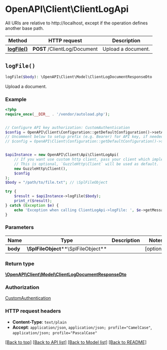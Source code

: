 # OpenAPI\Client\ClientLogApi

All URIs are relative to http://localhost, except if the operation defines another base path.

| Method | HTTP request | Description |
| ------------- | ------------- | ------------- |
| [**logFile()**](ClientLogApi.md#logFile) | **POST** /ClientLog/Document | Upload a document. |


## `logFile()`

```php
logFile($body): \OpenAPI\Client\Model\ClientLogDocumentResponseDto
```

Upload a document.

### Example

```php
<?php
require_once(__DIR__ . '/vendor/autoload.php');


// Configure API key authorization: CustomAuthentication
$config = OpenAPI\Client\Configuration::getDefaultConfiguration()->setApiKey('Authorization', 'YOUR_API_KEY');
// Uncomment below to setup prefix (e.g. Bearer) for API key, if needed
// $config = OpenAPI\Client\Configuration::getDefaultConfiguration()->setApiKeyPrefix('Authorization', 'Bearer');


$apiInstance = new OpenAPI\Client\Api\ClientLogApi(
    // If you want use custom http client, pass your client which implements `GuzzleHttp\ClientInterface`.
    // This is optional, `GuzzleHttp\Client` will be used as default.
    new GuzzleHttp\Client(),
    $config
);
$body = "/path/to/file.txt"; // \SplFileObject

try {
    $result = $apiInstance->logFile($body);
    print_r($result);
} catch (Exception $e) {
    echo 'Exception when calling ClientLogApi->logFile: ', $e->getMessage(), PHP_EOL;
}
```

### Parameters

| Name | Type | Description  | Notes |
| ------------- | ------------- | ------------- | ------------- |
| **body** | **\SplFileObject****\SplFileObject**|  | [optional] |

### Return type

[**\OpenAPI\Client\Model\ClientLogDocumentResponseDto**](../Model/ClientLogDocumentResponseDto.md)

### Authorization

[CustomAuthentication](../../README.md#CustomAuthentication)

### HTTP request headers

- **Content-Type**: `text/plain`
- **Accept**: `application/json`, `application/json; profile="CamelCase"`, `application/json; profile="PascalCase"`

[[Back to top]](#) [[Back to API list]](../../README.md#endpoints)
[[Back to Model list]](../../README.md#models)
[[Back to README]](../../README.md)
